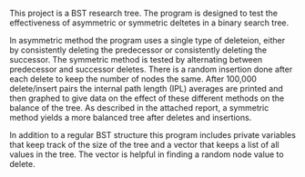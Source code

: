 
This project is a BST research tree. The program is designed to test the effectiveness of asymmetric or symmetric deltetes in a binary search tree.

In asymmetric method the program uses a single type of deleteion, either by consistently deleting the predecessor or consistently deleting the successor. The symmetric method is tested by alternating between predecessor and successor deletes. There is a random insertion done after each delete to keep the number of nodes the same. After 100,000 delete/insert pairs the internal path length (IPL) averages are printed and then graphed to give data on the effect of these different methods on the balance of the tree. As described in the attached report, a symmetric method yields a more balanced tree after deletes and insertions.

In addition to a regular BST structure this program includes private variables that keep track of the size of the tree and a vector that
keeps a list of all values in the tree. The vector is helpful in finding a random node value to delete.
